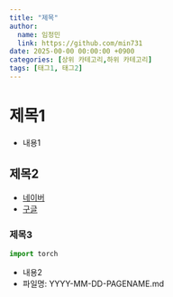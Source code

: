 ```yaml
---
title: "제목"
author:
  name: 임정민
  link: https://github.com/min731
date: 2025-00-00 00:00:00 +0900
categories: [상위 카테고리,하위 카테고리]
tags: [태그1, 태그2]
---
```

# 제목1
* 내용1
## 제목2
* [네이버](https://www.naver.com)
* [구글](https://www.google.com)
### 제목3
```python
import torch
```
* 내용2
* 파일명: YYYY-MM-DD-PAGENAME.md